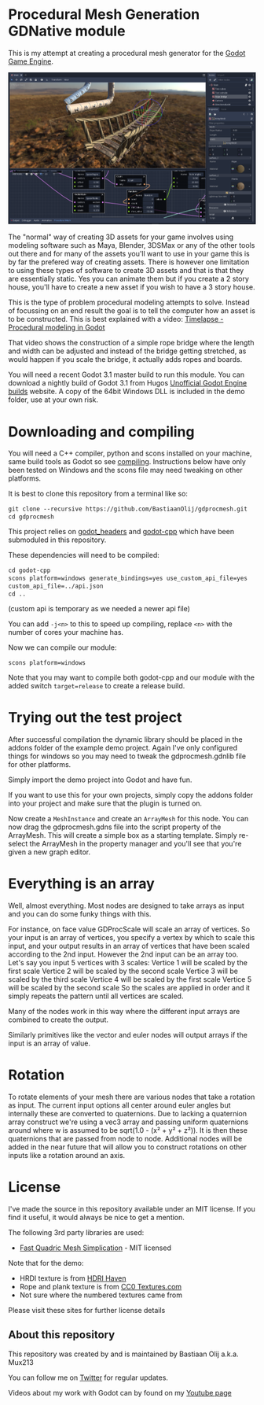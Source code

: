 Procedural Mesh Generation GDNative module
==========================================

This is my attempt at creating a procedural mesh generator for the [Godot Game Engine](https://godotengine.org/).

![example](https://github.com/BastiaanOlij/gdprocmesh/raw/master/example.png) 

The "normal" way of creating 3D assets for your game involves using modeling software such as Maya, Blender, 3DSMax or any of the other tools out there and for many of the assets you'll want to use in your game this is by far the prefered way of creating assets. There is however one limitation to using these types of software to create 3D assets and that is that they are essentially static. Yes you can animate them but if you create a 2 story house, you'll have to create a new asset if you wish to have a 3 story house.

This is the type of problem procedural modeling attempts to solve. Instead of focussing on an end result the goal is to tell the computer how an asset is to be constructed. 
This is best explained with a video:
[Timelapse - Procedural modeling in Godot](https://youtu.be/X574IIBgOko)

That video shows the construction of a simple rope bridge where the length and width can be adjusted and instead of the bridge getting stretched, as would happen if you scale the bridge, it actually adds ropes and boards.

You will need a recent Godot 3.1 master build to run this module.
You can download a nightly build of Godot 3.1 from Hugos [Unofficial Godot Engine builds](https://hugo.pro/projects/godot-builds/) website.
A copy of the 64bit Windows DLL is included in the demo folder, use at your own risk.

Downloading and compiling
=========================
You will need a C++ compiler, python and scons installed on your machine, same build tools as Godot so see [compiling](http://docs.godotengine.org/en/latest/development/compiling/index.html).
Instructions below have only been tested on Windows and the scons file may need tweaking on other platforms.

It is best to clone this repository from a terminal like so:
```
git clone --recursive https://github.com/BastiaanOlij/gdprocmesh.git
cd gdprocmesh
```

This project relies on [godot_headers](https://github.com/GodotNativeTools/godot_headers) and [godot-cpp](https://github.com/GodotNativeTools/godot-cpp) which have been submoduled in this repository.

These dependencies will need to be compiled:
```
cd godot-cpp
scons platform=windows generate_bindings=yes use_custom_api_file=yes custom_api_file=../api.json
cd ..
```
(custom api is temporary as we needed a newer api file)

You can add ```-j<n>``` to this to speed up compiling, replace ```<n>``` with the number of cores your machine has.

Now we can compile our module:
```
scons platform=windows
```

Note that you may want to compile both godot-cpp and our module with the added switch ```target=release``` to create a release build.

Trying out the test project
===========================
After successful compilation the dynamic library should be placed in the addons folder of the example demo project. Again I've only configured things for windows so you may need to tweak the gdprocmesh.gdnlib file for other platforms.

Simply import the demo project into Godot and have fun.

If you want to use this for your own projects, simply copy the addons folder into your project and make sure that the plugin is turned on.

Now create a ```MeshInstance``` and create an ```ArrayMesh``` for this node. You can now drag the gdprocmesh.gdns file into the script property of the ArrayMesh. This will create a simple box as a starting template.
Simply re-select the ArrayMesh in the property manager and you'll see that you're given a new graph editor.

Everything is an array
======================
Well, almost everything. Most nodes are designed to take arrays as input and you can do some funky things with this. 

For instance, on face value GDProcScale will scale an array of vertices. So your input is an array of vertices, you specify a vertex by which to scale this input, and your output results in an array of vertices that have been scaled according to the 2nd input.
However the 2nd input can be an array too. Let's say you input 5 vertices with 3 scales:
Vertice 1 will be scaled by the first scale
Vertice 2 will be scaled by the second scale
Vertice 3 will be scaled by the third scale
Vertice 4 will be scaled by the first scale
Vertice 5 will be scaled by the second scale
So the scales are applied in order and it simply repeats the pattern until all vertices are scaled.

Many of the nodes work in this way where the different input arrays are combined to create the output. 

Similarly primitives like the vector and euler nodes will output arrays if the input is an array of value.

Rotation
========
To rotate elements of your mesh there are various nodes that take a rotation as input. The current input options all center around euler angles but internally these are converted to quaternions.
Due to lacking a quaternion array construct we're using a vec3 array and passing uniform quaternions around where w is assumed to be sqrt(1.0 - (x² + y² + z²)).
It is then these quaternions that are passed from node to node.
Additional nodes will be added in the near future that will allow you to construct rotations on other inputs like a rotation around an axis.

License
=======
I've made the source in this repository available under an MIT license. If you find it useful, it would always be nice to get a mention.

The following 3rd party libraries are used:

* [Fast Quadric Mesh Simplication](https://github.com/sp4cerat/Fast-Quadric-Mesh-Simplification) - MIT licensed

Note that for the demo:

* HRDI texture is from [HDRI Haven](https://hdrihaven.com)
* Rope and plank texture is from [CC0 Textures.com](https://cc0textures.com)
* Not sure where the numbered textures came from

Please visit these sites for further license details

About this repository
---------------------
This repository was created by and is maintained by Bastiaan Olij a.k.a. Mux213

You can follow me on [Twitter](https://twitter.com/mux213) for regular updates.

Videos about my work with Godot can by found on my [Youtube page](https://www.youtube.com/channel/UCrbLJYzJjDf2p-vJC011lYw)
